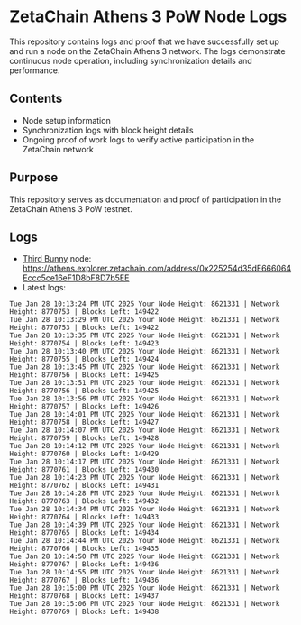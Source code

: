 # ZetaChain Athens 3 PoW Node Logs
This repository contains logs and proof that we have successfully set up and run a node on the ZetaChain Athens 3 network. The logs demonstrate continuous node operation, including synchronization details and performance.

## Contents
- Node setup information
- Synchronization logs with block height details
- Ongoing proof of work logs to verify active participation in the ZetaChain network

## Purpose
This repository serves as documentation and proof of participation in the ZetaChain Athens 3 PoW testnet.

## Logs

- [Third Bunny](https://thirdbunny.xyz/) node: https://athens.explorer.zetachain.com/address/0x225254d35dE666064Eccc5ce16eF1D8bF8D7b5EE
- Latest logs:
```
Tue Jan 28 10:13:24 PM UTC 2025 Your Node Height: 8621331 | Network Height: 8770753 | Blocks Left: 149422
Tue Jan 28 10:13:29 PM UTC 2025 Your Node Height: 8621331 | Network Height: 8770753 | Blocks Left: 149422
Tue Jan 28 10:13:35 PM UTC 2025 Your Node Height: 8621331 | Network Height: 8770754 | Blocks Left: 149423
Tue Jan 28 10:13:40 PM UTC 2025 Your Node Height: 8621331 | Network Height: 8770755 | Blocks Left: 149424
Tue Jan 28 10:13:45 PM UTC 2025 Your Node Height: 8621331 | Network Height: 8770756 | Blocks Left: 149425
Tue Jan 28 10:13:51 PM UTC 2025 Your Node Height: 8621331 | Network Height: 8770756 | Blocks Left: 149425
Tue Jan 28 10:13:56 PM UTC 2025 Your Node Height: 8621331 | Network Height: 8770757 | Blocks Left: 149426
Tue Jan 28 10:14:01 PM UTC 2025 Your Node Height: 8621331 | Network Height: 8770758 | Blocks Left: 149427
Tue Jan 28 10:14:07 PM UTC 2025 Your Node Height: 8621331 | Network Height: 8770759 | Blocks Left: 149428
Tue Jan 28 10:14:12 PM UTC 2025 Your Node Height: 8621331 | Network Height: 8770760 | Blocks Left: 149429
Tue Jan 28 10:14:17 PM UTC 2025 Your Node Height: 8621331 | Network Height: 8770761 | Blocks Left: 149430
Tue Jan 28 10:14:23 PM UTC 2025 Your Node Height: 8621331 | Network Height: 8770762 | Blocks Left: 149431
Tue Jan 28 10:14:28 PM UTC 2025 Your Node Height: 8621331 | Network Height: 8770763 | Blocks Left: 149432
Tue Jan 28 10:14:34 PM UTC 2025 Your Node Height: 8621331 | Network Height: 8770764 | Blocks Left: 149433
Tue Jan 28 10:14:39 PM UTC 2025 Your Node Height: 8621331 | Network Height: 8770765 | Blocks Left: 149434
Tue Jan 28 10:14:44 PM UTC 2025 Your Node Height: 8621331 | Network Height: 8770766 | Blocks Left: 149435
Tue Jan 28 10:14:50 PM UTC 2025 Your Node Height: 8621331 | Network Height: 8770767 | Blocks Left: 149436
Tue Jan 28 10:14:55 PM UTC 2025 Your Node Height: 8621331 | Network Height: 8770767 | Blocks Left: 149436
Tue Jan 28 10:15:00 PM UTC 2025 Your Node Height: 8621331 | Network Height: 8770768 | Blocks Left: 149437
Tue Jan 28 10:15:06 PM UTC 2025 Your Node Height: 8621331 | Network Height: 8770769 | Blocks Left: 149438
```
